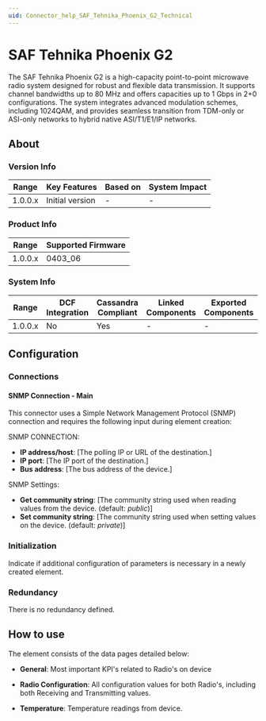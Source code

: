 ```yaml
---
uid: Connector_help_SAF_Tehnika_Phoenix_G2_Technical
---
```


# SAF Tehnika Phoenix G2

The SAF Tehnika Phoenix G2 is a high-capacity point-to-point microwave radio system designed for robust and flexible data transmission. It supports channel bandwidths up to 80 MHz and offers capacities up to 1 Gbps in 2+0 configurations. The system integrates advanced modulation schemes, including 1024QAM, and provides seamless transition from TDM-only or ASI-only networks to hybrid native ASI/T1/E1/IP networks.

## About

### Version Info

| Range                | Key Features                | Based on     | System Impact     |
|----------------------|-----------------------------|--------------|-------------------|
| 1.0.0.x              | Initial version             | -            | -                 |

### Product Info

| Range     | Supported Firmware     |
|-----------|------------------------|
| 1.0.0.x   | 0403_06            |

### System Info

| Range     | DCF Integration     | Cassandra Compliant     | Linked Components     | Exported Components     |
|-----------|---------------------|-------------------------|-----------------------|-------------------------|
| 1.0.0.x   | No                  | Yes                     | -                     | -                       |

## Configuration

### Connections

#### SNMP Connection - Main

This connector uses a Simple Network Management Protocol (SNMP) connection and requires the following input during element creation:

SNMP CONNECTION:

- **IP address/host**: [The polling IP or URL of the destination.]
- **IP port**: [The IP port of the destination.]
- **Bus address**: [The bus address of the device.]

SNMP Settings:

- **Get community string**: [The community string used when reading values from the device. (default: *public*)]
- **Set community string**: [The community string used when setting values on the device. (default: *private*)]


### Initialization

Indicate if additional configuration of parameters is necessary in a newly created element.

### Redundancy

There is no redundancy defined.

## How to use

The element consists of the data pages detailed below:

- **General**: Most important KPI's related to Radio's on device

- **Radio Configuration**: All configuration values for both Radio's, including both Receiving and Transmitting values.

- **Temperature**: Temperature readings from device.

